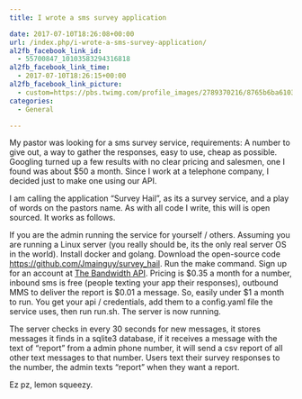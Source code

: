 ```yaml
---
title: I wrote a sms survey application

date: 2017-07-10T18:26:08+00:00
url: /index.php/i-wrote-a-sms-survey-application/
al2fb_facebook_link_id:
  - 55700847_10103583294316818
al2fb_facebook_link_time:
  - 2017-07-10T18:26:15+00:00
al2fb_facebook_link_picture:
  - custom=https://pbs.twimg.com/profile_images/2789370216/8765b6ba61039a987bdc1b3bc922bdbf_400x400.png
categories:
  - General

---
```

My pastor was looking for a sms survey service, requirements: A number to give out, a way to gather the responses, easy to use, cheap as possible. Googling turned up a few results with no clear pricing and salesmen, one I found was about $50 a month. Since I work at a telephone company, I decided just to make one using our API.

I am calling the application &#8220;Survey Hail&#8221;, as its a survey service, and a play of words on the pastors name. As with all code I write, this will is open sourced. It works as follows.

If you are the admin running the service for yourself / others. Assuming you are running a Linux server (you really should be, its the only real server OS in the world). Install docker and golang. Download the open-source code <https://github.com/Jmainguy/survey_hail>. Run the make command. Sign up for an account at [The Bandwidth API][1]. Pricing is $0.35 a month for a number, inbound sms is free (people texting your app their responses), outbound MMS to deliver the report is $0.01 a message. So, easily under $1 a month to run. You get your api / credentials, add them to a config.yaml file the service uses, then run run.sh. The server is now running.

The server checks in every 30 seconds for new messages, it stores messages it finds in a sqlite3 database, if it receives a message with the text of &#8220;report&#8221; from a admin phone number, it will send a csv report of all other text messages to that number. Users text their survey responses to the number, the admin texts &#8220;report&#8221; when they want a report.

Ez pz, lemon squeezy.

 [1]: https://catapult.inetwork.com/pages/home.jsf